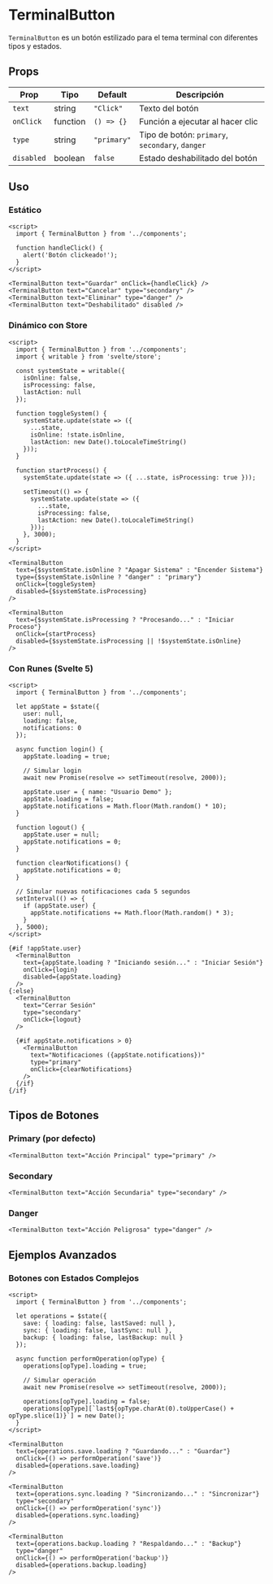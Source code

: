 # TerminalButton

`TerminalButton` es un botón estilizado para el tema terminal con diferentes tipos y estados.

## Props

| Prop | Tipo | Default | Descripción |
|------|------|---------|-------------|
| `text` | string | `"Click"` | Texto del botón |
| `onClick` | function | `() => {}` | Función a ejecutar al hacer clic |
| `type` | string | `"primary"` | Tipo de botón: `primary`, `secondary`, `danger` |
| `disabled` | boolean | `false` | Estado deshabilitado del botón |

## Uso

### Estático
```svelte
<script>
  import { TerminalButton } from '../components';

  function handleClick() {
    alert('Botón clickeado!');
  }
</script>

<TerminalButton text="Guardar" onClick={handleClick} />
<TerminalButton text="Cancelar" type="secondary" />
<TerminalButton text="Eliminar" type="danger" />
<TerminalButton text="Deshabilitado" disabled />
```

### Dinámico con Store
```svelte
<script>
  import { TerminalButton } from '../components';
  import { writable } from 'svelte/store';

  const systemState = writable({
    isOnline: false,
    isProcessing: false,
    lastAction: null
  });

  function toggleSystem() {
    systemState.update(state => ({
      ...state,
      isOnline: !state.isOnline,
      lastAction: new Date().toLocaleTimeString()
    }));
  }

  function startProcess() {
    systemState.update(state => ({ ...state, isProcessing: true }));
    
    setTimeout(() => {
      systemState.update(state => ({ 
        ...state, 
        isProcessing: false,
        lastAction: new Date().toLocaleTimeString()
      }));
    }, 3000);
  }
</script>

<TerminalButton 
  text={$systemState.isOnline ? "Apagar Sistema" : "Encender Sistema"}
  type={$systemState.isOnline ? "danger" : "primary"}
  onClick={toggleSystem}
  disabled={$systemState.isProcessing}
/>

<TerminalButton 
  text={$systemState.isProcessing ? "Procesando..." : "Iniciar Proceso"}
  onClick={startProcess}
  disabled={$systemState.isProcessing || !$systemState.isOnline}
/>
```

### Con Runes (Svelte 5)
```svelte
<script>
  import { TerminalButton } from '../components';

  let appState = $state({
    user: null,
    loading: false,
    notifications: 0
  });

  async function login() {
    appState.loading = true;
    
    // Simular login
    await new Promise(resolve => setTimeout(resolve, 2000));
    
    appState.user = { name: "Usuario Demo" };
    appState.loading = false;
    appState.notifications = Math.floor(Math.random() * 10);
  }

  function logout() {
    appState.user = null;
    appState.notifications = 0;
  }

  function clearNotifications() {
    appState.notifications = 0;
  }

  // Simular nuevas notificaciones cada 5 segundos
  setInterval(() => {
    if (appState.user) {
      appState.notifications += Math.floor(Math.random() * 3);
    }
  }, 5000);
</script>

{#if !appState.user}
  <TerminalButton 
    text={appState.loading ? "Iniciando sesión..." : "Iniciar Sesión"}
    onClick={login}
    disabled={appState.loading}
  />
{:else}
  <TerminalButton 
    text="Cerrar Sesión"
    type="secondary"
    onClick={logout}
  />
  
  {#if appState.notifications > 0}
    <TerminalButton 
      text="Notificaciones ({appState.notifications})"
      type="primary"
      onClick={clearNotifications}
    />
  {/if}
{/if}
```

## Tipos de Botones

### Primary (por defecto)
```svelte
<TerminalButton text="Acción Principal" type="primary" />
```

### Secondary
```svelte
<TerminalButton text="Acción Secundaria" type="secondary" />
```

### Danger
```svelte
<TerminalButton text="Acción Peligrosa" type="danger" />
```

## Ejemplos Avanzados

### Botones con Estados Complejos
```svelte
<script>
  import { TerminalButton } from '../components';

  let operations = $state({
    save: { loading: false, lastSaved: null },
    sync: { loading: false, lastSync: null },
    backup: { loading: false, lastBackup: null }
  });

  async function performOperation(opType) {
    operations[opType].loading = true;
    
    // Simular operación
    await new Promise(resolve => setTimeout(resolve, 2000));
    
    operations[opType].loading = false;
    operations[opType][`last${opType.charAt(0).toUpperCase() + opType.slice(1)}`] = new Date();
  }
</script>

<TerminalButton 
  text={operations.save.loading ? "Guardando..." : "Guardar"}
  onClick={() => performOperation('save')}
  disabled={operations.save.loading}
/>

<TerminalButton 
  text={operations.sync.loading ? "Sincronizando..." : "Sincronizar"}
  type="secondary"
  onClick={() => performOperation('sync')}
  disabled={operations.sync.loading}
/>

<TerminalButton 
  text={operations.backup.loading ? "Respaldando..." : "Backup"}
  type="danger"
  onClick={() => performOperation('backup')}
  disabled={operations.backup.loading}
/>
```
